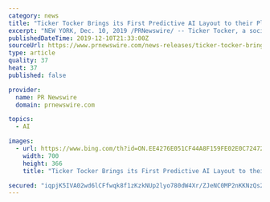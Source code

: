 ```yaml
---
category: news
title: "Ticker Tocker Brings its First Predictive AI Layout to their Platform"
excerpt: "NEW YORK, Dec. 10, 2019 /PRNewswire/ -- Ticker Tocker, a social marketplace comprised of trading Leaders who provide real-time actionable trades and trading tools, announced today the release of their first Leader layout powered by an AI algorithm. As a part of Ticker Tocker's mission of providing Leaders a platform to be able to monetize their ..."
publishedDateTime: 2019-12-10T21:33:00Z
sourceUrl: https://www.prnewswire.com/news-releases/ticker-tocker-brings-its-first-predictive-ai-layout-to-their-platform-300972760.html
type: article
quality: 37
heat: 37
published: false

provider:
  name: PR Newswire
  domain: prnewswire.com

topics:
  - AI

images:
  - url: https://www.bing.com/th?id=ON.EE4276E051CF44A8F159FE02E0C72472
    width: 700
    height: 366
    title: "Ticker Tocker Brings its First Predictive AI Layout to their Platform"

secured: "iqpjK5IVA02wd6lCFfwqk8f1zKzkNUp2lyo780dW4Xr/ZJeNC0MP2nKKNzQs2KOQ3oeXBXIEL+ybY3wfY3m9p1x/vo7P9dUH5WENmkKGUQY1K+zt1X4Fo0LHUzaaldtLufxXFprOZTQmeprkM0DW+mUq4Q3hQpbky7PcGw+RFQBT7rTgMsb9YcIm1QBAfjelWJ8EhTkj/zVYY31cvFj8SIB0oPdoLNJ77OVB/F9CyBJSQB6X66qy6kZg6AUPEk4t5Pp+miFqTDuhRQUnvuBhWw==;9FFduaVbF7wsJWbhcWviOw=="
---
```


